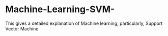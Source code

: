 # Machine-Learning-SVM-
This gives a detailed explanation of Machine learning, particularly, Support Vector Machine
